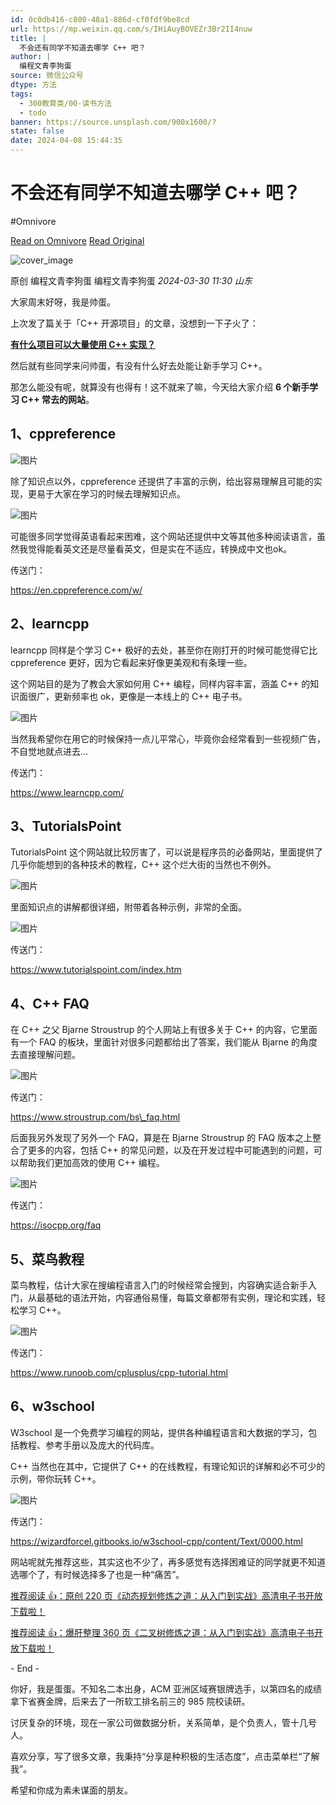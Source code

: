 ```yaml
---
id: 0c0db416-c800-48a1-886d-cf0fdf9be8cd
url: https://mp.weixin.qq.com/s/IHiAuyBOVEZr3Br2II4nuw
title: |
  不会还有同学不知道去哪学 C++ 吧？
author: |
  编程文青李狗蛋
source: 微信公众号
dtype: 方法
tags:
  - 300教育类/00-读书方法
  - todo
banner: https://source.unsplash.com/900x1600/?
state: false
date: 2024-04-08 15:44:35
---
```



# 不会还有同学不知道去哪学 C++ 吧？
#Omnivore

[Read on Omnivore](https://omnivore.app/me/https-mp-weixin-qq-com-s-i-hi-auy-bove-zr-3-br-2-ii-4-nuw-18ebcaa676a)
[Read Original](https://mp.weixin.qq.com/s/IHiAuyBOVEZr3Br2II4nuw)

![cover_image](https://proxy-prod.omnivore-image-cache.app/0x0,sRAsmclWeR0pde1qh5W-DQOOAjmbsAJuOKfk2Xxw-yoY/https://mmbiz.qpic.cn/sz_mmbiz_jpg/2icbib745uOkNB2rTYemmxPqIouf3icneuBPbeJzmQbVftUeqQAzibkzexzqPS9mloqjRgu0PGqfZsgO4MA8icxj4Xw/0?wx_fmt=jpeg) 

原创  编程文青李狗蛋  编程文青李狗蛋 _2024-03-30 11:30_ _山东_ 

大家周末好呀，我是帅蛋。  

上次发了篇关于「C++ 开源项目」的文章，没想到一下子火了：  

**[有什么项目可以大量使用 C++ 实现？](http://mp.weixin.qq.com/s?%5F%5Fbiz=MzI0NjAxMDU5NA==&mid=2475933944&idx=1&sn=8da2424426d0e449294322f2b0561b61&chksm=ff22a775c8552e63832bdc4aee31d12a130c7bd72a1985f7b01b9ab36430db590aa292702b81&scene=21#wechat%5Fredirect)**

然后就有些同学来问帅蛋，有没有什么好去处能让新手学习 C++。

那怎么能没有呢，就算没有也得有！这不就来了嘛，今天给大家介绍 **6 个新手学** **习 C++ 常去的网站**。

## **1、cppreference**

![图片](https://proxy-prod.omnivore-image-cache.app/0x0,s2Z5wejw8Q3dYLUIGNHMAJDvsqDgxUW5syGhvGCeK2pM/https://mmbiz.qpic.cn/sz_mmbiz_png/2icbib745uOkNB2rTYemmxPqIouf3icneuBT43TDcPiaG3AQZPZ1C992as1PR9qeDUicj2xIjrl5cib4AhsEUOYs1vUQ/640?wx_fmt=png&from=appmsg)

除了知识点以外，cppreference 还提供了丰富的示例，给出容易理解且可能的实现，更易于大家在学习的时候去理解知识点。

![图片](https://proxy-prod.omnivore-image-cache.app/0x0,saIU7pjR0pXorkxnf_Gr3UiiHr9m5R0b_BSLrhbbHpCQ/https://mmbiz.qpic.cn/sz_mmbiz_png/2icbib745uOkNB2rTYemmxPqIouf3icneuBUuwmzaQ5vwyu96zNfw49oZwYdOGK6atnwbhuFhgsCeBWrM4J8hcjDw/640?wx_fmt=png&from=appmsg)

可能很多同学觉得英语看起来困难，这个网站还提供中文等其他多种阅读语言，虽然我觉得能看英文还是尽量看英文，但是实在不适应，转换成中文也ok。

传送门：

https://en.cppreference.com/w/

## **2、learncpp**

learncpp 同样是个学习 C++ 极好的去处，甚至你在刚打开的时候可能觉得它比 cppreference 更好，因为它看起来好像更美观和有条理一些。

这个网站目的是为了教会大家如何用 C++ 编程，同样内容丰富，涵盖 C++ 的知识面很广，更新频率也 ok，更像是一本线上的 C++ 电子书。

![图片](https://proxy-prod.omnivore-image-cache.app/0x0,sjRgQlhLpQh71E7_uxi0a_xv79gtM2ApAGsjdvX6JE0k/https://mmbiz.qpic.cn/sz_mmbiz_png/2icbib745uOkNB2rTYemmxPqIouf3icneuBCC6pFFh4j7vJ31QV5AwoPyFdJysicxKrjEXuz6cKyKjs6CWzQiaXaz6w/640?wx_fmt=png&from=appmsg)

当然我希望你在用它的时候保持一点儿平常心，毕竟你会经常看到一些视频广告，不自觉地就点进去...

传送门：

https://www.learncpp.com/

## **3、TutorialsPoint**

TutorialsPoint 这个网站就比较厉害了，可以说是程序员的必备网站，里面提供了几乎你能想到的各种技术的教程，C++ 这个烂大街的当然也不例外。

![图片](https://proxy-prod.omnivore-image-cache.app/0x0,s-MNT6YKj9zaAJWY-dUiMWH0hZyNgPwjhLrQxq0PxCKA/https://mmbiz.qpic.cn/sz_mmbiz_png/2icbib745uOkNB2rTYemmxPqIouf3icneuBAHrZvHry156rTaJwVExyB2LZuHtV1DBFWexmFBoPuweLXl6xJWiaVXQ/640?wx_fmt=png&from=appmsg)

里面知识点的讲解都很详细，附带着各种示例，非常的全面。

![图片](https://proxy-prod.omnivore-image-cache.app/0x0,sZlZAuPGqUoeYCc0hvI9Jly3QowShDoBxlKwLXGHf4Q4/https://mmbiz.qpic.cn/sz_mmbiz_png/2icbib745uOkNB2rTYemmxPqIouf3icneuBKpSuJavJLdU9cUZne4X086SZ9PE6AbG5iaZXC1VhPYPHE3MMdCp3smQ/640?wx_fmt=png&from=appmsg)

传送门：

https://www.tutorialspoint.com/index.htm

## **4、C++ FAQ**

在 C++ 之父 Bjarne Stroustrup 的个人网站上有很多关于 C++ 的内容，它里面有一个 FAQ 的板块，里面针对很多问题都给出了答案，我们能从 Bjarne 的角度去直接理解问题。

![图片](https://proxy-prod.omnivore-image-cache.app/0x0,sUtAVC5VNC2AsSzAQwTTnlv5kmsP6qfRED7_vmyI3h6s/https://mmbiz.qpic.cn/sz_mmbiz_png/2icbib745uOkNB2rTYemmxPqIouf3icneuBeCklsWweAQCOe48jA1DCSOnBunia6rENFlVQmOU8BU4ojWCWnMqMfqQ/640?wx_fmt=png&from=appmsg)

传送门：

https://www.stroustrup.com/bs\_faq.html  

后面我另外发现了另外一个 FAQ，算是在 Bjarne Stroustrup 的 FAQ 版本之上整合了更多的内容，包括 C++ 的常见问题，以及在开发过程中可能遇到的问题，可以帮助我们更加高效的使用 C++ 编程。

![图片](https://proxy-prod.omnivore-image-cache.app/0x0,shWrO_56MVLChKVd6MIX_J5ZBUSRtEJMsZ9-dcrNfN-c/https://mmbiz.qpic.cn/sz_mmbiz_png/2icbib745uOkNB2rTYemmxPqIouf3icneuBO6aHUN2zLqlxISlHUCcNXONzhyzgwCJ9EqIAtibXCFUM6yumJpV2WWg/640?wx_fmt=png&from=appmsg)

传送门：

https://isocpp.org/faq

## **5、菜鸟教程**

菜鸟教程，估计大家在搜编程语言入门的时候经常会搜到，内容确实适合新手入门，从最基础的语法开始，内容通俗易懂，每篇文章都带有实例，理论和实践，轻松学习 C++。

![图片](https://proxy-prod.omnivore-image-cache.app/0x0,sJdGs9XoAQ_QE-ShpXJR-Sn1CWR7ib6f7_etZnRa0P-s/https://mmbiz.qpic.cn/sz_mmbiz_png/2icbib745uOkNB2rTYemmxPqIouf3icneuBia893X4VvVxqbOYSIiaRfmq8sT5x9YcpdicQDesZcaSu48f7KibYn0vnkA/640?wx_fmt=png&from=appmsg)

传送门：

https://www.runoob.com/cplusplus/cpp-tutorial.html

## **6、w3school**

W3school 是一个免费学习编程的网站，提供各种编程语言和大数据的学习，包括教程、参考手册以及庞大的代码库。

C++ 当然也在其中，它提供了 C++ 的在线教程，有理论知识的详解和必不可少的示例，带你玩转 C++。

![图片](https://proxy-prod.omnivore-image-cache.app/0x0,sNJPj-MbGiUEEe23LufSaql3w_5RenXbWG5dNye85Fn8/https://mmbiz.qpic.cn/sz_mmbiz_png/2icbib745uOkNB2rTYemmxPqIouf3icneuBXCkWnm31P31lRCEFW0dc42MA0VF6YxL22fY8uWh7Yb6z3sBrBI7sLQ/640?wx_fmt=png&from=appmsg)

传送门：

https://wizardforcel.gitbooks.io/w3school-cpp/content/Text/0000.html

网站呢就先推荐这些，其实这也不少了，再多感觉有选择困难证的同学就更不知道选哪个了，有时候选择多了也是一种“痛苦”。

[推荐阅读 👍：原创 220 页《动态规划修炼之道：从入门到实战》高清电子书开放下载啦！](http://mp.weixin.qq.com/s?%5F%5Fbiz=MzI0NjAxMDU5NA==&mid=2475933211&idx=1&sn=274eff21a0f8acfc52d1453715350779&chksm=ff22d996c855508085aa52132872153695632fad2baa8c3192e9a7cd3e53f123446835898e37&scene=21#wechat%5Fredirect)  

[推荐阅读 👍：爆肝整理 360 页《二叉树修炼之道：从入门到实战》高清电子书开放下载啦！](http://mp.weixin.qq.com/s?%5F%5Fbiz=MzI0NjAxMDU5NA==&mid=2475932287&idx=1&sn=7a07949ddd10bc139084081cf36e0027&chksm=ff22ddf2c85554e427b8ded6a866fb33f8645257ce426119d456a67510b8f40d069e75bedf99&scene=21#wechat%5Fredirect)

\- End -

你好，我是蛋蛋。不知名二本出身，ACM 亚洲区域赛银牌选手，以第四名的成绩拿下省赛金牌，后来去了一所软工排名前三的 985 院校读研。

讨厌复杂的环境，现在一家公司做数据分析，关系简单，是个负责人，管十几号人。

喜欢分享，写了很多文章，我秉持“分享是种积极的生活态度”，点击菜单栏“了解我”。

希望和你成为素未谋面的朋友。



